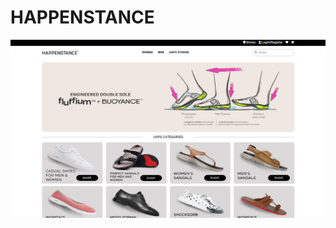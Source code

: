 <h1>HAPPENSTANCE</h1>
<img src="https://github.com/Kashi5656/KASHI-CSS/blob/c5e723f5e73a30a5d64b9a6d07410fa56a4da342/Happ.png">
